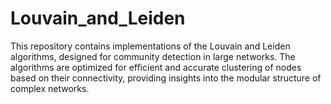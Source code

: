 # Louvain_and_Leiden

This repository contains implementations of the Louvain and Leiden algorithms, designed for community detection in large networks. The algorithms are optimized for efficient and accurate clustering of nodes based on their connectivity, providing insights into the modular structure of complex networks.
